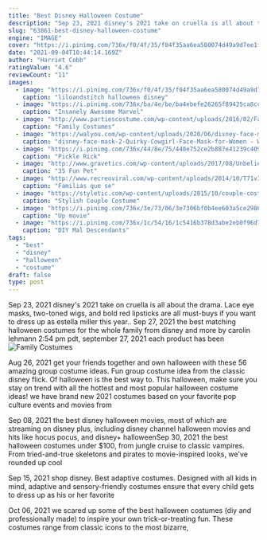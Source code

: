 ```yaml
---
title: "Best Disney Halloween Costume"
description: "Sep 23, 2021 disney's 2021 take on cruella is all about the drama. Lace eye masks, two-toned wigs, and bold red lipsticks are all must-buys if you want to dress up as estella miller this year."
slug: "63861-best-disney-halloween-costume"
engine: "IMAGE"
cover: "https://i.pinimg.com/736x/f0/4f/35/f04f35aa6ea580074d49a9d7ee1f87ac--couple-disney-costumes-lilo-stitch.jpg"
date: "2021-09-04T10:44:14.169Z"
author: "Harriet Cobb"
ratingValue: "4.6"
reviewCount: "11"
images:
  - image: "https://i.pinimg.com/736x/f0/4f/35/f04f35aa6ea580074d49a9d7ee1f87ac--couple-disney-costumes-lilo-stitch.jpg"
    caption: "liloandstitch halloween disney"
  - image: "https://i.pinimg.com/736x/ba/4e/be/ba4ebefe26265f89425ca8cc938511cd.jpg"
    caption: "Insanely Awesome Marvel"
  - image: "http://www.partiescostume.com/wp-content/uploads/2016/02/Family-Costumes-with-Baby.jpg"
    caption: "Family Costumes"
  - image: "https://walyou.com/wp-content/uploads/2020/06/disney-face-mask-2-Quirky-Cowgirl-Face-Mask-for-Women.jpg"
    caption: "disney-face-mask-2-Quirky-Cowgirl-Face-Mask-for-Women - Walyou"
  - image: "https://i.pinimg.com/736x/44/8e/75/448e752ce2b887e41239c4091a7887c1.jpg"
    caption: "Pickle Rick"
  - image: "http://www.gravetics.com/wp-content/uploads/2017/08/Unbelievable-Halloween-Costume-Ideas.jpg"
    caption: "35 Fun Pet"
  - image: "http://www.recreoviral.com/wp-content/uploads/2014/10/T71vI8Z.jpg"
    caption: "Familias que se"
  - image: "https://styletic.com/wp-content/uploads/2015/10/couple-costume-ideas/14-couple-costume-ideas.jpg"
    caption: "Stylish Couple Costume"
  - image: "https://i.pinimg.com/736x/3e/73/06/3e7306bf0b4ee603a5ce2986524c2967.jpg"
    caption: "Up movie"
  - image: "https://i.pinimg.com/736x/1c/54/16/1c5416b378d3abe2eb0f96d76df3eb2a.jpg"
    caption: "DIY Mal Descendants"
tags:
  - "best"
  - "disney"
  - "halloween"
  - "costume"
draft: false
type: post
---
```


Sep 23, 2021 disney's 2021 take on cruella is all about the drama. Lace eye masks, two-toned wigs, and bold red lipsticks are all must-buys if you want to dress up as estella miller this year.. Sep 27, 2021 the best matching halloween costumes for the whole family from disney and more by carolin lehmann 2:54 pm pdt, september 27, 2021 each product has been
![Family Costumes](http://www.partiescostume.com/wp-content/uploads/2016/02/Family-Costumes-with-Baby.jpg "Family Costumes")

Aug 26, 2021 get your friends together and own halloween with these 56 amazing group costume ideas.  Fun group costume idea from the classic disney flick. Of halloween is the best way to. This halloween, make sure you stay on trend with all the hottest and most popular halloween costume ideas! we have brand new 2021 costumes based on your favorite pop culture events and movies from
<!--inArticleAds-->

<!--galleryOne-->

Sep 08, 2021 the best disney halloween movies, most of which are streaming on disney plus, including disney channel halloween movies and hits like hocus pocus, and disney+ halloweenSep 30, 2021 the best halloween costumes under $100, from jungle cruise to classic vampires. From tried-and-true skeletons and pirates to movie-inspired looks, we've rounded up cool
<!--inArticleAds-->

<!--galleryTwo-->

Sep 15, 2021 shop disney. Best adaptive costumes. Designed with all kids in mind, adaptive and sensory-friendly costumes ensure that every child gets to dress up as his or her favorite
<!--galleryThree-->

Oct 06, 2021 we scared up some of the best halloween costumes (diy and professionally made) to inspire your own trick-or-treating fun. These costumes range from classic icons to the most bizarre,